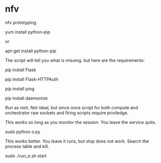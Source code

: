 nfv
===

nfv prototyping

yum install python-pip

or

apt-get install python-pip



The script will tell you what is missing. but here are the requirements:


pip install Flask

pip install Flask-HTTPAuth

pip install ping

pip install daemonize



Run as root.  Not ideal, but since once script for both compute and orchestrator 
raw sockets and firing scripts require priviledge.

This works so long as you monitor the session.  You leave the service quits.


sudo python o.py

This works better. You leave it runs, but stop does not work.  Search the process table and kill.


sudo ./run_o.sh start


